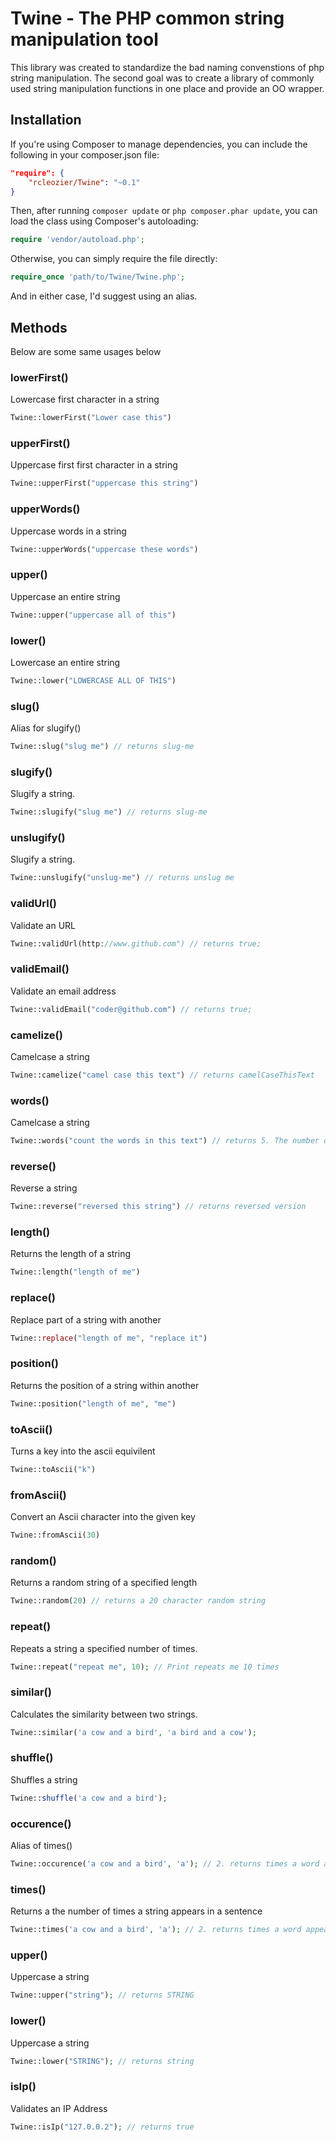 # Twine -  The PHP common string manipulation tool

This library was created to standardize the bad naming convenstions of php string manipulation. The second goal was to create a library of commonly used string manipulation functions in one place and provide an OO wrapper.

## Installation
If you're using Composer to manage dependencies, you can include the following in your composer.json file:

```json
"require": {
    "rcleozier/Twine": "~0.1"
}
```
Then, after running `composer update` or `php composer.phar update`, you can
load the class using Composer's autoloading:

```php
require 'vendor/autoload.php';
```

Otherwise, you can simply require the file directly:

```php
require_once 'path/to/Twine/Twine.php';
```

And in either case, I'd suggest using an alias.


## Methods

Below are some same usages below

### lowerFirst()

Lowercase first character in a string

```php
Twine::lowerFirst("Lower case this")
```

### upperFirst()

Uppercase first first character in a string

```php
Twine::upperFirst("uppercase this string")
```

### upperWords()

Uppercase words in a string

```php
Twine::upperWords("uppercase these words")
```

### upper()

Uppercase an entire string

```php
Twine::upper("uppercase all of this")
```

### lower()

Lowercase an entire string

```php
Twine::lower("LOWERCASE ALL OF THIS")
```

### slug()

Alias for slugify()

```php
Twine::slug("slug me") // returns slug-me
```

### slugify()

Slugify a string.

```php
Twine::slugify("slug me") // returns slug-me
```

### unslugify()

Slugify a string.

```php
Twine::unslugify("unslug-me") // returns unslug me
```

### validUrl()

Validate an URL

```php
Twine::validUrl(http://www.github.com") // returns true;
```

### validEmail()

Validate an email address

```php
Twine::validEmail("coder@github.com") // returns true;
```

### camelize()

Camelcase a string

```php
Twine::camelize("camel case this text") // returns camelCaseThisText
```

### words()

Camelcase a string

```php
Twine::words("count the words in this text") // returns 5. The number of words
```

### reverse()

Reverse a string

```php
Twine::reverse("reversed this string") // returns reversed version
```

### length()

Returns the length of a string

```php
Twine::length("length of me")
```

### replace()

Replace part of a string with another

```php
Twine::replace("length of me", "replace it")
```

### position()

Returns the position of a string within another

```php
Twine::position("length of me", "me")
```

### toAscii()

Turns a key into the ascii equivilent

```php
Twine::toAscii("k")
```

### fromAscii()

Convert an Ascii character into the given key

```php
Twine::fromAscii(30)
```

### random()

Returns a random string of a specified length

```php
Twine::random(20) // returns a 20 character random string
```

### repeat()

Repeats a string a specified number of times.

```php
Twine::repeat("repeat me", 10); // Print repeats me 10 times
```

### similar()

Calculates the similarity between two strings.

```php
Twine::similar('a cow and a bird', 'a bird and a cow');
```

### shuffle()

Shuffles a string

```php
Twine::shuffle('a cow and a bird');
```

### occurence()

Alias of times()

```php
Twine::occurence('a cow and a bird', 'a'); // 2. returns times a word appears
```

### times()

Returns a the number of times a string appears in a sentence

```php
Twine::times('a cow and a bird', 'a'); // 2. returns times a word appears
```

### upper()

Uppercase a string

```php
Twine::upper("string"); // returns STRING
```

### lower()

Uppercase a string

```php
Twine::lower("STRING"); // returns string
```

### isIp()

Validates an IP Address

```php
Twine::isIp("127.0.0.2"); // returns true
```
